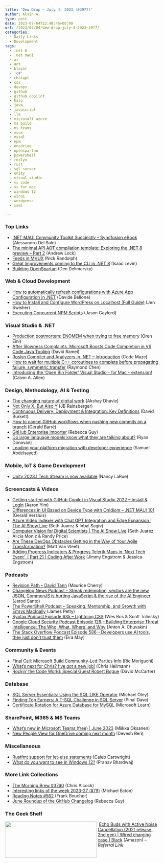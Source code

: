 ```yaml
---
title: 'Dew Drop – July 4, 2023 (#3977)'
author: Alvin A.
type: post
date: 2023-07-04T12:48:46+00:00
url: /2023/07/04/dew-drop-july-4-2023-3977/
categories:
  - Daily Links
  - Development
tags:
  - .net 8
  - .net maui
  - ai
  - aot
  - blazor
  - 'c#'
  - chatgpt
  - css
  - devops
  - github
  - github copilot
  - halo
  - java
  - javascript
  - llm
  - microsoft azure
  - ms build
  - ms teams
  - mvux
  - mysql
  - npm
  - onedrive
  - openspartan
  - powershell
  - roslyn
  - rust
  - sql server
  - unity
  - visual studio
  - vs code
  - vs for mac
  - windows 12
  - winui
  - wordpress
  - xaml

---
```

### <a name="top"></a>Top Links

  * <a href="https://www.syncfusion.com/succinctly-free-ebooks/dotnet-maui-community-toolkit-succinctly?utm_source=alvinashcraft&utm_medium=email&utm_campaign=alvinashcraft_blog_edmjul23" target="_blank" rel="noopener">.NET MAUI Community Toolkit Succinctly &#8211; Syncfusion eBook</a> (Alessandro Del Sole)
  * <a href="https://andrewlock.net/exploring-the-dotnet-8-preview-the-minimal-api-aot-template/" target="_blank" rel="noopener">The minimal API AOT compilation template: Exploring the .NET 8 preview &#8211; Part 2</a> (Andrew Lock)
  * <a href="https://nicksnettravels.builttoroam.com/feeds-in-mvux/" target="_blank" rel="noopener">Feeds in MVUX</a> (Nick Randolph)
  * <a href="http://www.youtube.com/watch?v=JhvqU0PZHXU" target="_blank" rel="noopener">Great Improvements coming to the CLI in .NET 8</a> (Isaac Levin)
  * <a href="https://den.dev/blog/openspartan/" target="_blank" rel="noopener">Building OpenSpartan</a> (Den Delimarsky)



### <a name="web"></a>Web & Cloud Development

  * <a href="https://www.code4it.dev/blog/azure-app-configuration-refresh-config/" target="_blank" rel="noopener">How to automatically refresh configurations with Azure App Configuration in .NET</a> (Davide Bellone)
  * <a href="https://jetpack.com/blog/wordpress-localhost/" target="_blank" rel="noopener">How to Install and Configure WordPress on Localhost (Full Guide)</a> (Jen Swisher)
  * <a href="https://www.jasongaylord.com/blog/2023/07/03/concurrent-npm-scripts" target="_blank" rel="noopener">Executing Concurrent NPM Scripts</a> (Jason Gaylord)



### <a name="dotnet"></a>Visual Studio & .NET

  * <a href="https://ayende.com/blog/199649-B/production-postmortem-enomem-when-trying-to-free-memory?Key=c9261116-c324-4280-a1e1-35da0d1fa882" target="_blank" rel="noopener">Production postmortem: ENOMEM when trying to free memory</a> (Oren Eini)
  * <a href="https://visualstudiomagazine.com/articles/2023/07/03/java-vs-code-june23.aspx" target="_blank" rel="noopener">After Slowness Complaints, Microsoft Boosts Code Completion in VS Code Java Tooling</a> (David Ramel)
  * <a href="https://code-maze.com/dotnet-roslyn-compiler-and-analyzers/" target="_blank" rel="noopener">Roslyn Compiler and Analyzers in .NET – Introduction</a> (Code Maze)
  * <a href="https://devblogs.microsoft.com/oldnewthing/20230703-00/?p=108387" target="_blank" rel="noopener">How to wait for multiple C++ coroutines to complete before propagating failure, symmetric transfer</a> (Raymond Chen)
  * <a href="https://www.codingwithcalvin.net/introducing-the-open-bin-folder-visual-studio-for-mac-extension/" target="_blank" rel="noopener">Introducing the ‘Open Bin Folder’ Visual Studio &#8211; for Mac &#8211; extension!</a> (Calvin A. Allen)



### <a name="design"></a>Design, Methodology, AI & Testing

  * <a href="https://www.thoughtworks.com/insights/blog/digital-transformation/changing-digital-work" target="_blank" rel="noopener">The changing nature of digital work</a> (Akshay Dhavle)
  * <a href="https://blog.jbrains.ca/permalink/not-only-x-but-also-y" target="_blank" rel="noopener">Not Only X, But Also Y</a> (JB Rainsberger)
  * <a href="https://get.assembla.com/continuous-delivery-deployment-integration/" target="_blank" rel="noopener">Continuous Delivery, Deployment & Integration: Key Definitions</a> (David Burkett)
  * <a href="https://www.meziantou.net/how-to-cancel-github-workflows-when-pushing-new-commits-on-a-branch.htm?utm_medium=social&utm_source=syndication" target="_blank" rel="noopener">How to cancel GitHub workflows when pushing new commits on a branch</a> (Gérald Barré)
  * <a href="https://arinco.com.au/blog/github-enterprise-importer/" target="_blank" rel="noopener">GitHub Enterprise Importer</a> (Rebecca Guy)
  * <a href="https://stackoverflow.blog/2023/07/03/do-large-language-models-know-what-they-are-talking-about/" target="_blank" rel="noopener">Do large language models know what they are talking about?</a> (Ryan Donovan)
  * <a href="https://github.blog/2023-07-03-leading-your-platform-migration-with-developer-experience/" target="_blank" rel="noopener">Leading your platform migration with developer experience</a> (Samuel Abdelsayed)



### <a name="mobile"></a>Mobile, IoT & Game Development

  * <a href="https://blog.unity.com/engine-platform/2023-1-tech-stream-now-available" target="_blank" rel="noopener">Unity 2023.1 Tech Stream is now available</a> (Nancy LaRue)



### <a name="videos"></a>Screencasts & Videos

  * <a href="http://www.youtube.com/watch?v=XrCP8v2pg8w" target="_blank" rel="noopener">Getting started with GitHub Copilot in Visual Studio 2022 &#8211; Install & Login</a> (Aaron Yim)
  * <a href="http://www.youtube.com/watch?v=Rolp1CYvvpo" target="_blank" rel="noopener">Differences in UI Based on Device Type with OnIdiom &#8211; .NET MAUI 101</a> (Gerald Versluis)
  * <a href="http://www.youtube.com/watch?v=uZcqUh7ciug" target="_blank" rel="noopener">Azure Video Indexer with Chat GPT Integration and Edge Expansion | The AI Show Live</a> (Seth Juarez & Inbal Sagiv)
  * <a href="http://www.youtube.com/watch?v=IRQ97wrZX00" target="_blank" rel="noopener">Computer Vision for Digital Scientists | The AI Show Live</a> (Seth Juarez, Alicia Moniz & Randy Price)
  * <a href="https://www.leadingagile.com/2023/07/are-these-devops-obstacles-getting-in-the-way-of-your-agile-transformation/?utm_source=Are%20These%20DevOps%20Obstacles%20Getting%20in%20the%20Way%20of%20Your%20Agile%20Transformation%3F&utm_medium=RSS&utm_campaign=RSS%20Reader" target="_blank" rel="noopener">Are These DevOps Obstacles Getting in the Way of Your Agile Transformation?</a> (Matt Van Vleet)
  * <a href="http://www.youtube.com/watch?v=cYDs7WyOxcE" target="_blank" rel="noopener">Adding Progress Indicators & Progress Telerik Maps in &#8216;Next Tech Event&#8217;&nbsp; | Part 21 | Coding After Work</a> (Jimmy Engstrom & Jessica Engstrom)



### <a name="podcasts"></a>Podcasts

  * <a href="https://revisionpath.com/david-tann" target="_blank" rel="noopener">Revision Path &#8211; David Tann</a> (Maurice Cherry)
  * <a href="https://changelog.com/news/51" target="_blank" rel="noopener">Changelog News Podcast &#8211; Streak redemption, vectors are the new JSON, CommonJS is hurting JavaScript & the rise of the AI Engineer</a> (Jerod Santo)
  * <a href="https://powershell.org/2023/07/the-powershell-podcast-speaking-mentorship-and-growth-with-emrys-macinally/" target="_blank" rel="noopener">The PowerShell Podcast &#8211; Speaking, Mentorship, and Growth with Emrys MacInally</a> (James Petty)
  * <a href="https://syntax.fm/show/635/lightning-css" target="_blank" rel="noopener">Syntax Podcast Episode 635 &#8211; Lightning CSS</a> (Wes Bos & Scott Tolinsky)
  * <a href="https://cloudsecuritypodcast.libsyn.com/ep128-building-enterprise-threat-intelligence-the-who-what-where-and-why" target="_blank" rel="noopener">Google Cloud Security Podcast Episode 128 &#8211; Building Enterprise Threat Intelligence: The Who, What, Where, and Why</a> (Anton A. Chuvakin)
  * <a href="https://stackoverflow.blog/2023/07/04/developers-use-ai-tools-they-just-dont-trust-them-ep-586/" target="_blank" rel="noopener">The Stack Overflow Podcast Episode 586 &#8211; Developers use AI tools, they just don’t trust them</a> (Eira May)



### <a name="events"></a>Community & Events

  * <a href="https://techcommunity.microsoft.com/t5/microsoft-mvp-award-program-blog/final-call-microsoft-build-community-led-parties-info/ba-p/3833654" target="_blank" rel="noopener">Final Call: Microsoft Build Community-Led Parties Info</a> (Rie Moriguchi)
  * <a href="https://christianheilmann.com/2023/07/04/whats-next-for-chris-ive-got-a-new-job/" target="_blank" rel="noopener">What’s next for Chris? I’ve got a new job!</a> (Chris Heilmann)
  * <a href="https://dotnettips.wordpress.com/2023/07/03/rockin-the-code-world-special-guest-robert-bogue-2/" target="_blank" rel="noopener">Rockin’ the Code World: Special Guest Robert Bogue</a> (David McCarter)



### <a name="sql"></a>Database

  * <a href="https://petri.com/sql-like/" target="_blank" rel="noopener">SQL Server Essentials: Using the SQL LIKE Operator</a> (Michael Otey)
  * <a href="https://blog.sqlauthority.com/2023/07/04/finding-top-earners-a-t-sql-challenge-in-sql-server/?utm_source=rss&utm_medium=rss&utm_campaign=finding-top-earners-a-t-sql-challenge-in-sql-server" target="_blank" rel="noopener">Finding Top Earners: A T-SQL Challenge in SQL Server</a> (Pinal Dave)
  * <a href="https://learn.microsoft.com/en-us/azure/mysql/single-server/concepts-certificate-rotation#do-i-need-to-make-any-changes-on-my-client-to-maintain-connectivity" target="_blank" rel="noopener">Certificate Rotation for Azure Database for MySQL</a> (Microsoft Learn)



### <a name="sp"></a>SharePoint, M365 & MS Teams

  * <a href="https://techcommunity.microsoft.com/t5/microsoft-teams-free-blog/what-s-new-in-microsoft-teams-free-june-2023/ba-p/3861188" target="_blank" rel="noopener">What’s new in Microsoft Teams (free) | June 2023</a> (Miikka Oksanen)
  * <a href="https://www.onmsft.com/news/new-people-view-for-onedrive-coming-next-month/" target="_blank" rel="noopener">New People View for OneDrive coming next month</a> (Devesh Beri)



### <a name="misc"></a>Miscellaneous

  * <a href="https://blog.rust-lang.org/2023/07/01/rustfmt-supports-let-else-statements.html" target="_blank" rel="noopener">Rustfmt support for let-else statements</a> (Caleb Cartwright)
  * <a href="https://www.onmsft.com/feature/what-do-you-want-to-see-in-windows-12/" target="_blank" rel="noopener">What do you want to see in Windows 12?</a> (Pranav Bhardwaj)



### <a name="links"></a>More Link Collections

  * <a href="https://blog.cwa.me.uk/2023/07/04/the-morning-brew-3740/" target="_blank" rel="noopener">The Morning Brew #3740</a> (Chris Alcock)
  * <a href="https://samestuffdifferentday.net/2023/07/03/Interesting-links-of-the-week-2023-27/" target="_blank" rel="noopener">Interesting links of the week 2023-27 (#79)</a> (Michael Eaton)
  * <a href="https://www.frankysnotes.com/2023/07/reading-notes-562.html" target="_blank" rel="noopener">Reading Notes #562</a> (Frank Boucher)
  * <a href="https://arinco.com.au/blog/june-roundup-of-the-github-changelog/" target="_blank" rel="noopener">June Roundup of the GitHub Changelog</a> (Rebecca Guy)



### <a name="shelf"></a>The Geek Shelf

<a href="https://www.amazon.com/Echo-Buds-2nd-Gen-Wireless-earbuds-with-active-noise-cancellation-and-Alexa/dp/B085WTYQ4X/?tag=amavin-20" target="_blank" rel="noopener"><img loading="lazy" decoding="async" width="300" height="118" align="left" style="border: 0px currentcolor; border-image: none; float: left; display: inline; background-image: none;" src="https://m.media-amazon.com/images/I/31iiTpOsxKL._MCnd_AC_.jpg" border="0" /></a>&nbsp;<a href="https://www.amazon.com/Echo-Buds-2nd-Gen-Wireless-earbuds-with-active-noise-cancellation-and-Alexa/dp/B085WTYQ4X/?tag=amavin-20" target="_blank" rel="noopener">Echo Buds with Active Noise Cancellation (2021 release, 2nd gen) | Wired charging case | Black</a> (Amazon) _&#8211; Referral Link_